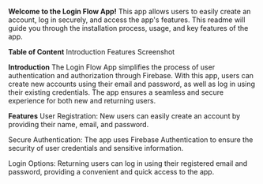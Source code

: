 **Welcome to the Login Flow App!** This app allows users to easily create an account, log in securely, and access the app's features. This readme will guide you through the installation process, usage, and key features of the app.

**Table of Content**
Introduction
Features
Screenshot

**Introduction**
The Login Flow App simplifies the process of user authentication and authorization through Firebase. With this app, users can create new accounts using their email and password, as well as log in using their existing credentials. The app ensures a seamless and secure experience for both new and returning users.

**Features**
User Registration: New users can easily create an account by providing their name, email, and password.

Secure Authentication: The app uses Firebase Authentication to ensure the security of user credentials and sensitive information.

Login Options: Returning users can log in using their registered email and password, providing a convenient and quick access to the app.

